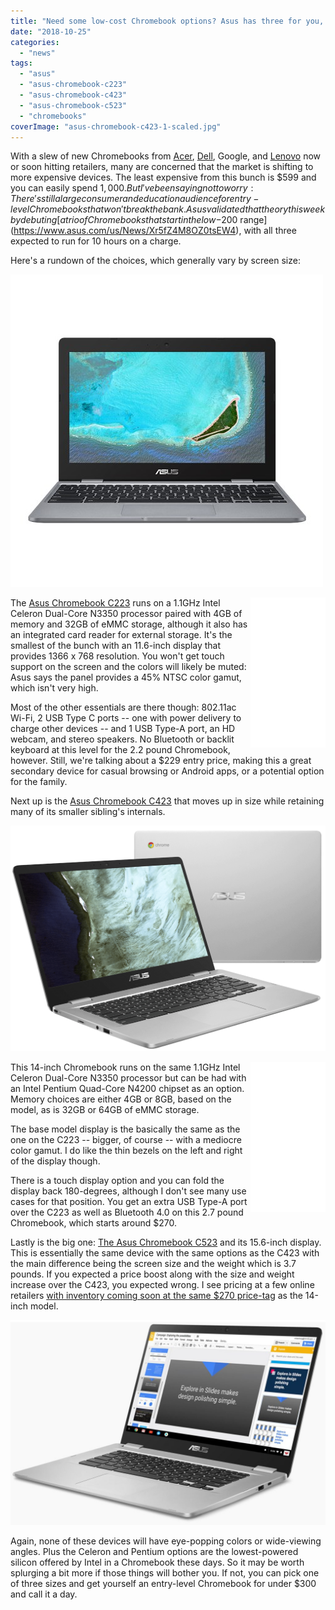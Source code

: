 ```yaml
---
title: "Need some low-cost Chromebook options? Asus has three for you, starting at $229"
date: "2018-10-25"
categories: 
  - "news"
tags: 
  - "asus"
  - "asus-chromebook-c223"
  - "asus-chromebook-c423"
  - "asus-chromebook-c523"
  - "chromebooks"
coverImage: "asus-chromebook-c423-1-scaled.jpg"
---
```


With a slew of new Chromebooks from [Acer](https://www.aboutchromebooks.com/news/acer-chromebook-spin-13-price-specifications/), [Dell](https://www.aboutchromebooks.com/news/dell-inspiron-chromebook-14-early-release-date-best-buy/), Google, and [Lenovo](https://www.aboutchromebooks.com/news/lenovo-yoga-chromebook-c630-price-availability-4k/) now or soon hitting retailers, many are concerned that the market is shifting to more expensive devices. The least expensive from this bunch is $599 and you can easily spend $1,000. But I've been saying not to worry: There's still a large consumer and education audience for entry-level Chromebooks that won't break the bank. Asus validated that theory this week by debuting [a trio of Chromebooks that start in the low-$200 range](https://www.asus.com/us/News/Xr5fZ4M8OZ0tsEW4), with all three expected to run for 10 hours on a charge.

Here's a rundown of the choices, which generally vary by screen size:

[![](images/asus-chromebook-c223.jpg)](https://www.aboutchromebooks.com/news/entry-level-low-cost-intel-chromebooks-asus-c223-c423-c523-pricing-specifications/attachment/asus-chromebook-c223/)

<iframe style="width: 120px; height: 240px;" src="//ws-na.amazon-adsystem.com/widgets/q?ServiceVersion=20070822&amp;OneJS=1&amp;Operation=GetAdHtml&amp;MarketPlace=US&amp;source=ac&amp;ref=tf_til&amp;ad_type=product_link&amp;tracking_id=aboutchromebo-20&amp;marketplace=amazon&amp;region=US&amp;placement=B07G2XB2MB&amp;asins=B07G2XB2MB&amp;linkId=59297e6baf3ca334534b1d3f29b3e70b&amp;show_border=true&amp;link_opens_in_new_window=true&amp;price_color=333333&amp;title_color=0066c0&amp;bg_color=ffffff" frameborder="0" marginwidth="0" marginheight="0" scrolling="no" align="right"></iframe>

The [Asus Chromebook C223](https://www.asus.com/us/Laptops/ASUS-Chromebook-C223/specifications/) runs on a 1.1GHz Intel Celeron Dual-Core N3350 processor paired with 4GB of memory and 32GB of eMMC storage, although it also has an integrated card reader for external storage. It's the smallest of the bunch with an 11.6-inch display that provides 1366 x 768 resolution. You won't get touch support on the screen and the colors will likely be muted: Asus says the panel provides a 45% NTSC color gamut, which isn't very high.

Most of the other essentials are there though: 802.11ac Wi-Fi, 2 USB Type C ports -- one with power delivery to charge other devices -- and 1 USB Type-A port, an HD webcam, and stereo speakers. No Bluetooth or backlit keyboard at this level for the 2.2 pound Chromebook, however. Still, we're talking about a $229 entry price, making this a great secondary device for casual browsing or Android apps, or a potential option for the family.

Next up is the [Asus Chromebook C423](https://www.asus.com/us/Laptops/ASUS-Chromebook-C423/) that moves up in size while retaining many of its smaller sibling's internals.

[![](images/asus-chromebook-c423-1024x733.png)](https://www.aboutchromebooks.com/news/entry-level-low-cost-intel-chromebooks-asus-c223-c423-c523-pricing-specifications/attachment/asus-chromebook-c423/)

<iframe style="width: 120px; height: 240px;" src="//ws-na.amazon-adsystem.com/widgets/q?ServiceVersion=20070822&amp;OneJS=1&amp;Operation=GetAdHtml&amp;MarketPlace=US&amp;source=ac&amp;ref=tf_til&amp;ad_type=product_link&amp;tracking_id=aboutchromebo-20&amp;marketplace=amazon&amp;region=US&amp;placement=B07HRZM2V4&amp;asins=B07HRZM2V4&amp;linkId=f1bd9d2790afebf1547a934e1efaeb0b&amp;show_border=true&amp;link_opens_in_new_window=true&amp;price_color=333333&amp;title_color=0066c0&amp;bg_color=ffffff" frameborder="0" marginwidth="0" marginheight="0" scrolling="no" align="right"><span data-mce-type="bookmark" style="display: inline-block; width: 0px; overflow: hidden; line-height: 0;" class="mce_SELRES_start">﻿</span> </iframe>

This 14-inch Chromebook runs on the same 1.1GHz Intel Celeron Dual-Core N3350 processor but can be had with an Intel Pentium Quad-Core N4200 chipset as an option. Memory choices are either 4GB or 8GB, based on the model, as is 32GB or 64GB of eMMC storage.

The base model display is the basically the same as the one on the C223 -- bigger, of course -- with a mediocre color gamut. I do like the thin bezels on the left and right of the display though.

There is a touch display option and you can fold the display back 180-degrees, although I don't see many use cases for that position. You get an extra USB Type-A port over the C223 as well as Bluetooth 4.0 on this 2.7 pound Chromebook, which starts around $270.

Lastly is the big one: [The Asus Chromebook C523](https://www.asus.com/us/Laptops/ASUS-Chromebook-C523/) and its 15.6-inch display. This is essentially the same device with the same options as the C423 with the main difference being the screen size and the weight which is 3.7 pounds. If you expected a price boost along with the size and weight increase over the C423, you expected wrong. I see pricing at a few online retailers [with inventory coming soon at the same $270 price-tag](https://www.bhphotovideo.com/c/product/1437069-REG/asus_c523na_dh02_15_6_32gb_c523_chromebook.html?ap=y&gclid=Cj0KCQjw08XeBRC0ARIsAP_gaQCCiUY-1zOOGvK0wbU7vAZinASdzljtwmBu0_z-90B1H8YQpEllt48aAnScEALw_wcB&smp=y) as the 14-inch model.

[![](images/asus-chromebook-c523-1024x666.jpg)](https://www.aboutchromebooks.com/news/entry-level-low-cost-intel-chromebooks-asus-c223-c423-c523-pricing-specifications/attachment/asus-chromebook-c523/)

Again, none of these devices will have eye-popping colors or wide-viewing angles. Plus the Celeron and Pentium options are the lowest-powered silicon offered by Intel in a Chromebook these days. So it may be worth splurging a bit more if those things will bother you. If not, you can pick one of three sizes and get yourself an entry-level Chromebook for under $300 and call it a day.
